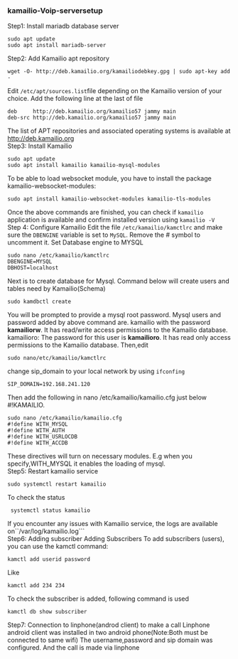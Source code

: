 ### kamailio-Voip-serversetup
Step1: Install mariadb database server
```
sudo apt update
sudo apt install mariadb-server
```
Step2: Add Kamailio apt repository
```
wget -O- http://deb.kamailio.org/kamailiodebkey.gpg | sudo apt-key add -
```
Edit ```/etc/apt/sources.list```file depending on the Kamailio version of your choice.
Add the following line at the last of file
```
deb     http://deb.kamailio.org/kamailio57 jammy main
deb-src http://deb.kamailio.org/kamailio57 jammy main
```
The list of APT repositories and associated operating systems is available at http://deb.kamailio.org  
Step3: Install Kamailio
```
sudo apt update
sudo apt install kamailio kamailio-mysql-modules
```
To be able to load websocket module, you have to install the package kamailio-websocket-modules:
```
sudo apt install kamailio-websocket-modules kamailio-tls-modules
```
Once the above commands are finished, you can check if ```kamailio``` application is available and confirm installed version using ```kamailio -V```    
Step 4: Configure Kamailio 
Edit the file ```/etc/kamailio/kamctlrc``` and make sure the ```DBENGINE``` variable is set to ```MySQL```. Remove the # symbol to uncomment it.
Set Database engine to MYSQL
```
sudo nano /etc/kamailio/kamctlrc
DBENGINE=MYSQL
DBHOST=localhost
```
Next is to create database for Mysql. Command below will create users and tables need by Kamailio(Schema)
```
sudo kamdbctl create
```
You will be prompted to provide a mysql root password. Mysql users and password added by above command are.
kamailio with the password **kamailiorw**. It has read/write access permissions to the Kamailio database.
kamailioro: The password for this user is **kamailioro**. It has read only access permissions to the Kamailio database.
Then,edit
```
sudo nano/etc/kamailio/kamctlrc
```
change sip_domain to your local network by using ```ifconfing```
```
SIP_DOMAIN=192.168.241.120
```
Then add the following in nano /etc/kamailio/kamailio.cfg just below #!KAMAILIO.
```
sudo nano /etc/kamailio/kamailio.cfg
#!define WITH_MYSQL
#!define WITH_AUTH
#!define WITH_USRLOCDB
#!define WITH_ACCDB
```
These directives will turn on necessary modules.  E.g when you specify,WITH_MYSQL it enables the loading of mysql.    
Step5: Restart kamailio service
```
sudo systemctl restart kamailio
```
To check the status
```
 systemctl status kamailio
```
If you encounter any issues with Kamailio service, the logs are available on``/var/log/kamailio.log```          
Step6: Adding subscriber
Adding Subscribers To add subscribers (users), you can use the kamctl command:
```
kamctl add userid password
```
Like
```
kamctl add 234 234
```
To check the subscriber is added, following command is used
```
kamctl db show subscriber
```
Step7: Connection to linphone(androd client) to make a call
Linphone android client was installed in two android phone(Note:Both must be connected to same wifi)
The username,password and sip domain was configured.
And the call is made via linphone



